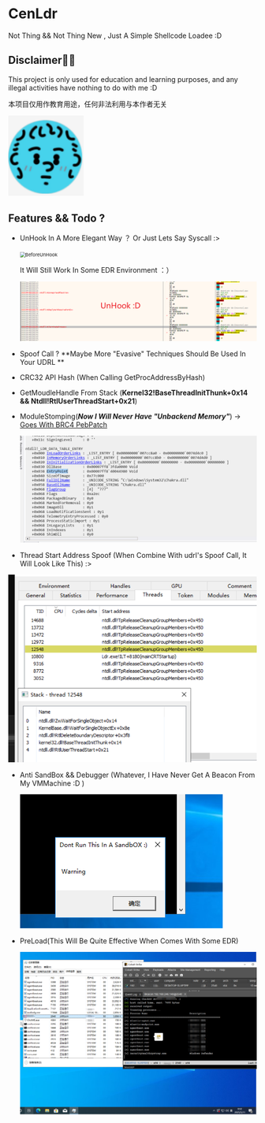 # CenLdr

Not Thing && Not Thing New , Just A Simple Shellcode Loadee :D 

## Disclaimer👀👀

This project is only used for education and learning purposes, and any illegal activities have nothing to do with me :D

本项目仅用作教育用途，任何非法利用与本作者无关

<img src=".\Img\lol.png" alt="lol" style="zoom:150%;" />  



## Features && Todo ?

- UnHook In A More Elegant Way ？ Or Just Lets Say Syscall :>

  <img src=".\BeforeUnHook.png" alt="BeforeUnHook" style="zoom: 67%;" /> 

  It Will Still Work In Some EDR Environment ：）

   <img src=".\Img\UnHook.png" alt="UnHook" style="zoom:67%;" />

  

- Spoof  Call ? **Maybe More "Evasive" Techniques Should Be Used In Your UDRL **

- CRC32 API Hash (When Calling GetProcAddressByHash)

- GetMoudleHandle From Stack (**Kernel32!BaseThreadInitThunk+0x14 && Ntdll!RtlUserThreadStart+0x21**)

- ModuleStomping(***Now I Will Never Have "Unbackend Memory"***) -> [Goes With BRC4 PebPatch](https://bruteratel.com/release/2023/03/19/Release-Nightmare/)

    <img src=".\Img\PebPatch.png" alt="PebPatch" style="zoom:67%;" />

- Thread Start Address Spoof (When Combine With udrl's Spoof Call, It Will Look Like This) :>

<img src=".\Img\ThreadStack.png" alt="ThreadStack" style="zoom: 67%;" /> 

- Anti SandBox && Debugger (Whatever, I Have Never Get A Beacon From My VMMachine :D )

  ![VMMachine](.\Img\VMMachine.png) 

- PreLoad(This Will Be Quite Effective When Comes With Some EDR)

  <img src=".\Img\EDRTest.png" alt="EDRTest" style="zoom:67%;" /> 



